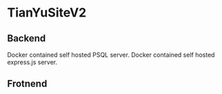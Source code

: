# TianYuSiteV2
 
## Backend
Docker contained self hosted PSQL server.
Docker contained self hosted express.js server.


## Frotnend




